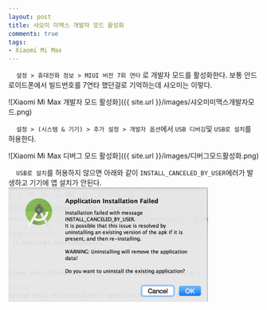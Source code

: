```yaml
---
layout: post
title: 샤오미 미맥스 개발자 모드 활성화
comments: true
tags:
- Xiaomi Mi Max
---
```


&nbsp;&nbsp;&nbsp; `설정 > 휴대전화 정보 > MIUI 버전 7회 연타` 로 개발자 모드를 활성화한다. 보통 안드로이드폰에서 빌드번호를 7연타 했던걸로 기억하는데 샤오미는 이렇다.

![Xiaomi Mi Max 개발자 모드 활성화]({{ site.url }}/images/샤오미미맥스개발자모드.png)
<br/>

&nbsp;&nbsp;&nbsp; `설정 > (시스템 & 기기) > 추가 설정 > 개발자 옵션`에서  `USB 디버깅`및 `USB로 설치`를 허용한다. 

![Xiaomi Mi Max 디버그 모드 활성화]({{ site.url }}/images/디버그모드활성화.png)
<br/>

&nbsp;&nbsp;&nbsp; `USB로 설치`를 허용하지 않으면 아래와 같이 `INSTALL_CANCELED_BY_USER`에러가 발생하고 기기에 앱 설치가 안된다.   
<img src="/images/install_canceled_by_user.png" alt="INSTALL_CANCELED_BY_USER" style="width: 400px; margin-left: auto; margin-right: auto; "/>
